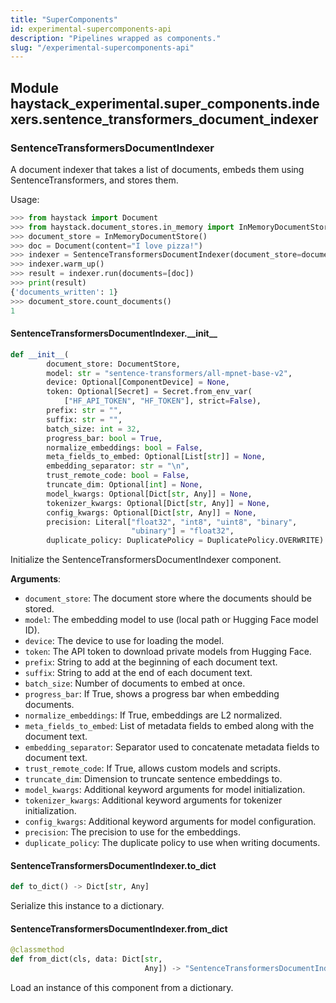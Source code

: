 ```yaml
---
title: "SuperComponents"
id: experimental-supercomponents-api
description: "Pipelines wrapped as components."
slug: "/experimental-supercomponents-api"
---
```


<a id="haystack_experimental.super_components.indexers.sentence_transformers_document_indexer"></a>

## Module haystack\_experimental.super\_components.indexers.sentence\_transformers\_document\_indexer

<a id="haystack_experimental.super_components.indexers.sentence_transformers_document_indexer.SentenceTransformersDocumentIndexer"></a>

### SentenceTransformersDocumentIndexer

A document indexer that takes a list of documents, embeds them using SentenceTransformers, and stores them.

Usage:

```python
>>> from haystack import Document
>>> from haystack.document_stores.in_memory import InMemoryDocumentStore
>>> document_store = InMemoryDocumentStore()
>>> doc = Document(content="I love pizza!")
>>> indexer = SentenceTransformersDocumentIndexer(document_store=document_store)
>>> indexer.warm_up()
>>> result = indexer.run(documents=[doc])
>>> print(result)
{'documents_written': 1}
>>> document_store.count_documents()
1
```

<a id="haystack_experimental.super_components.indexers.sentence_transformers_document_indexer.SentenceTransformersDocumentIndexer.__init__"></a>

#### SentenceTransformersDocumentIndexer.\_\_init\_\_

```python
def __init__(
        document_store: DocumentStore,
        model: str = "sentence-transformers/all-mpnet-base-v2",
        device: Optional[ComponentDevice] = None,
        token: Optional[Secret] = Secret.from_env_var(
            ["HF_API_TOKEN", "HF_TOKEN"], strict=False),
        prefix: str = "",
        suffix: str = "",
        batch_size: int = 32,
        progress_bar: bool = True,
        normalize_embeddings: bool = False,
        meta_fields_to_embed: Optional[List[str]] = None,
        embedding_separator: str = "\n",
        trust_remote_code: bool = False,
        truncate_dim: Optional[int] = None,
        model_kwargs: Optional[Dict[str, Any]] = None,
        tokenizer_kwargs: Optional[Dict[str, Any]] = None,
        config_kwargs: Optional[Dict[str, Any]] = None,
        precision: Literal["float32", "int8", "uint8", "binary",
                           "ubinary"] = "float32",
        duplicate_policy: DuplicatePolicy = DuplicatePolicy.OVERWRITE) -> None
```

Initialize the SentenceTransformersDocumentIndexer component.

**Arguments**:

- `document_store`: The document store where the documents should be stored.
- `model`: The embedding model to use (local path or Hugging Face model ID).
- `device`: The device to use for loading the model.
- `token`: The API token to download private models from Hugging Face.
- `prefix`: String to add at the beginning of each document text.
- `suffix`: String to add at the end of each document text.
- `batch_size`: Number of documents to embed at once.
- `progress_bar`: If True, shows a progress bar when embedding documents.
- `normalize_embeddings`: If True, embeddings are L2 normalized.
- `meta_fields_to_embed`: List of metadata fields to embed along with the document text.
- `embedding_separator`: Separator used to concatenate metadata fields to document text.
- `trust_remote_code`: If True, allows custom models and scripts.
- `truncate_dim`: Dimension to truncate sentence embeddings to.
- `model_kwargs`: Additional keyword arguments for model initialization.
- `tokenizer_kwargs`: Additional keyword arguments for tokenizer initialization.
- `config_kwargs`: Additional keyword arguments for model configuration.
- `precision`: The precision to use for the embeddings.
- `duplicate_policy`: The duplicate policy to use when writing documents.

<a id="haystack_experimental.super_components.indexers.sentence_transformers_document_indexer.SentenceTransformersDocumentIndexer.to_dict"></a>

#### SentenceTransformersDocumentIndexer.to\_dict

```python
def to_dict() -> Dict[str, Any]
```

Serialize this instance to a dictionary.

<a id="haystack_experimental.super_components.indexers.sentence_transformers_document_indexer.SentenceTransformersDocumentIndexer.from_dict"></a>

#### SentenceTransformersDocumentIndexer.from\_dict

```python
@classmethod
def from_dict(cls, data: Dict[str,
                              Any]) -> "SentenceTransformersDocumentIndexer"
```

Load an instance of this component from a dictionary.

